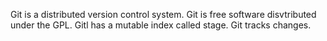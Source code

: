 Git is a distributed version control system.
Git is free software disvtributed under the GPL.
Gitl has a mutable index called stage.
Git tracks changes.
